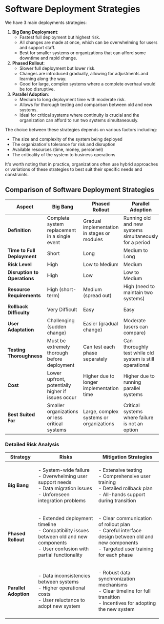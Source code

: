 # Software Deployment Strategies

We have 3 main deployments strategies:

1. **Big Bang Deployment**:
   * Fastest full deployment but highest risk.
   * All changes are made at once, which can be overwhelming for users and support staff.
   * Best for smaller systems or organizations that can afford some downtime and rapid change.
2. **Phased Rollout**:
   * Slower full deployment but lower risk.
   * Changes are introduced gradually, allowing for adjustments and learning along the way.
   * Good for large, complex systems where a complete overhaul would be too disruptive.
3. **Parallel Adoption**:
   * Medium to long deployment time with moderate risk.
   * Allows for thorough testing and comparison between old and new systems.
   * Ideal for critical systems where continuity is crucial and the organization can afford to run two systems simultaneously.

The choice between these strategies depends on various factors including:

* The size and complexity of the system being deployed
* The organization's tolerance for risk and disruption
* Available resources (time, money, personnel)
* The criticality of the system to business operations

It's worth noting that in practice, organizations often use hybrid approaches or variations of these strategies to best suit their specific needs and constraints.

## Comparison of Software Deployment Strategies

| Aspect                       | Big Bang                                          | Phased Rollout                              | Parallel Adoption                                         |
| ---------------------------- | ------------------------------------------------- | ------------------------------------------- | --------------------------------------------------------- |
| **Definition**               | Complete system replacement in a single event     | Gradual implementation in stages or modules | Running old and new systems simultaneously for a period   |
| **Time to Full Deployment**  | Short                                             | Long                                        | Medium to Long                                            |
| **Risk Level**               | High                                              | Low to Medium                               | Medium                                                    |
| **Disruption to Operations** | High                                              | Low                                         | Low to Medium                                             |
| **Resource Requirements**    | High (short-term)                                 | Medium (spread out)                         | High (need to maintain two systems)                       |
| **Rollback Difficulty**      | Very Difficult                                    | Easy                                        | Easy                                                      |
| **User Adaptation**          | Challenging (sudden change)                       | Easier (gradual change)                     | Moderate (users can compare)                              |
| **Testing Thoroughness**     | Must be extremely thorough before deployment      | Can test each phase separately              | Can thoroughly test while old system is still operational |
| **Cost**                     | Lower upfront, potentially higher if issues occur | Higher due to longer implementation time    | Higher due to running parallel systems                    |
| **Best Suited For**          | Smaller organizations or less critical systems    | Large, complex systems or organizations     | Critical systems where failure is not an option           |

### Detailed Risk Analysis

| Strategy              | Risks                                                                                                                                         | Mitigation Strategies                                                                                                                                |
| --------------------- | --------------------------------------------------------------------------------------------------------------------------------------------- | ---------------------------------------------------------------------------------------------------------------------------------------------------- |
| **Big Bang**          | <p>- System-wide failure<br>- Overwhelming user support needs<br>- Data migration issues<br>- Unforeseen integration problems</p>             | <p>- Extensive testing<br>- Comprehensive user training<br>- Detailed rollback plan<br>- All-hands support during transition</p>                     |
| **Phased Rollout**    | <p>- Extended deployment timeline<br>- Compatibility issues between old and new components<br>- User confusion with partial functionality</p> | <p>- Clear communication of rollout plan<br>- Careful interface design between old and new components<br>- Targeted user training for each phase</p> |
| **Parallel Adoption** | <p>- Data inconsistencies between systems<br>- Higher operational costs<br>- User reluctance to adopt new system</p>                          | <p>- Robust data synchronization mechanisms<br>- Clear timeline for full transition<br>- Incentives for adopting the new system</p>                  |
